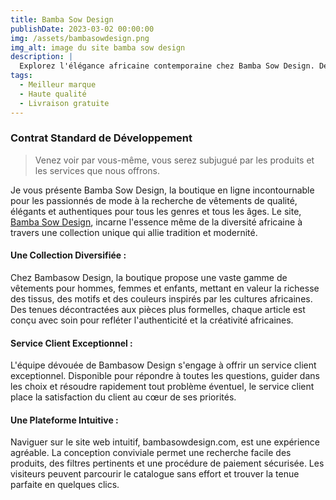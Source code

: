 ```yaml
---
title: Bamba Sow Design
publishDate: 2023-03-02 00:00:00
img: /assets/bambasowdesign.png
img_alt: image du site bamba sow design
description: |
  Explorez l'élégance africaine contemporaine chez Bamba Sow Design. Découvrez des vêtements et articles uniques alliant tradition et modernité
tags:
  - Meilleur marque
  - Haute qualité
  - Livraison gratuite
---
```


### Contrat Standard de Développement 

>  Venez voir par vous-même, vous serez subjugué par les produits et les services que nous offrons.

Je vous présente Bamba Sow Design, la boutique en ligne incontournable pour les passionnés de mode à la recherche de vêtements de qualité, élégants et authentiques pour tous les genres et tous les âges. Le site, <a href="https://www.bambasowdesign.com/" target='_blank'>Bamba Sow Design</a>, incarne l'essence même de la diversité africaine à travers une collection unique qui allie tradition et modernité.

#### Une Collection Diversifiée :
Chez Bambasow Design, la boutique propose une vaste gamme de vêtements pour hommes, femmes et enfants, mettant en valeur la richesse des tissus, des motifs et des couleurs inspirés par les cultures africaines. Des tenues décontractées aux pièces plus formelles, chaque article est conçu avec soin pour refléter l'authenticité et la créativité africaines.

#### Service Client Exceptionnel :
L'équipe dévouée de Bambasow Design s'engage à offrir un service client exceptionnel. Disponible pour répondre à toutes les questions, guider dans les choix et résoudre rapidement tout problème éventuel, le service client place la satisfaction du client au cœur de ses priorités.

#### Une Plateforme Intuitive :
Naviguer sur le site web intuitif, bambasowdesign.com, est une expérience agréable. La conception conviviale permet une recherche facile des produits, des filtres pertinents et une procédure de paiement sécurisée. Les visiteurs peuvent parcourir le catalogue sans effort et trouver la tenue parfaite en quelques clics.
